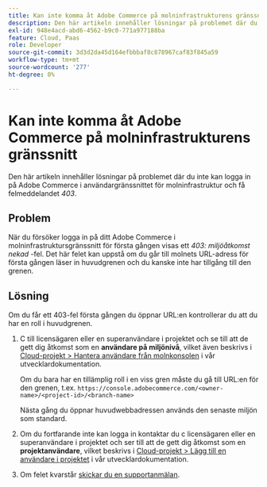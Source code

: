 ```yaml
---
title: Kan inte komma åt Adobe Commerce på molninfrastrukturens gränssnitt
description: Den här artikeln innehåller lösningar på problemet där du inte kan logga in på Adobe Commerce i användargränssnittet för molninfrastruktur och få felmeddelandet"403".
exl-id: 948e4acd-abd6-4562-b9c0-771a977188ba
feature: Cloud, Paas
role: Developer
source-git-commit: 3d3d2da45d164efbbbaf8c878967caf83f845a59
workflow-type: tm+mt
source-wordcount: '277'
ht-degree: 0%

---
```


# Kan inte komma åt Adobe Commerce på molninfrastrukturens gränssnitt

Den här artikeln innehåller lösningar på problemet där du inte kan logga in på Adobe Commerce i användargränssnittet för molninfrastruktur och få felmeddelandet *403*.

## Problem

När du försöker logga in på ditt Adobe Commerce i molninfrastruktursgränssnitt för första gången visas ett *403: miljöåtkomst nekad* -fel. Det här felet kan uppstå om du går till molnets URL-adress för första gången läser in huvudgrenen och du kanske inte har tillgång till den grenen.

## Lösning

Om du får ett 403-fel första gången du öppnar URL:en kontrollerar du att du har en roll i huvudgrenen.

1. С till licensägaren eller en superanvändare i projektet och se till att de gett dig åtkomst som en **användare på miljönivå**, vilket även beskrivs i [Cloud-projekt > Hantera användare från molnkonsolen](https://experienceleague.adobe.com/docs/commerce-cloud-service/user-guide/project/user-access.html?lang=sv-SE#manage-users-from-the-cloud-console) i vår utvecklardokumentation.

   Om du bara har en tillämplig roll i en viss gren måste du gå till URL:en för den grenen, t.ex.
   `https://console.adobecommerce.com/<owner-name>/<project-id>/<branch-name>`

   Nästa gång du öppnar huvudwebbadressen används den senaste miljön som standard.

1. Om du fortfarande inte kan logga in kontaktar du с licensägaren eller en superanvändare i projektet och ser till att de gett dig åtkomst som en **projektanvändare**, vilket beskrivs i [Cloud-projekt > Lägg till en användare i projektet](https://experienceleague.adobe.com/docs/commerce-cloud-service/user-guide/project/user-access.html?lang=sv-SE#add-a-user-to-the-project) i vår utvecklardokumentation.
1. Om felet kvarstår [skickar du en supportanmälan](/help/help-center-guide/help-center/magento-help-center-user-guide.md#submit-ticket).

